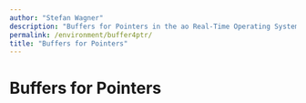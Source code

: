 ```yaml
---
author: "Stefan Wagner"
description: "Buffers for Pointers in the ao Real-Time Operating System (RTOS)."
permalink: /environment/buffer4ptr/
title: "Buffers for Pointers"
---
```


# Buffers for Pointers
